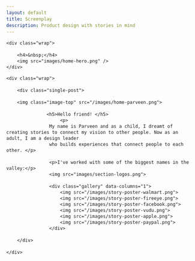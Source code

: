 ```yaml
---
layout: default
title: Screenplay
description: Product design with stories in mind
---
```


<section class="hero hero__home">

	<div class="wrap">

		<h4>&nbsp;</h4>
		<img src="images/home-hero.png" />
	</div>

</section>

<section class="single">

	<div class="wrap">

		<div class="single-post">

		<img class="image-top" src="/images/home-parveen.png">

                   <h5>Hello friend! </h5>
                        <p> 
                    My name is Parveen and as a child, I dreamt of creating stories to connect my vision to other people. Now as an adult, I am a design leader
                    who builds experiences that connect people to each other. </p>

					<p>I've worked with some of the biggest names in the valley:</p>
					<img src="images/section-logos.png">

					<div class="gallery" data-columns="1">
						<img src="/images/story-poster-walmart.png">
						<img src="/images/story-poster-fireeye.png">
						<img src="/images/story-poster-facebook.png">
						<img src="/images/story-poster-vudu.png">
						<img src="/images/story-poster-apple.png">
						<img src="/images/story-poster-paypal.png">
					</div>

		</div>

	</div>

</section>